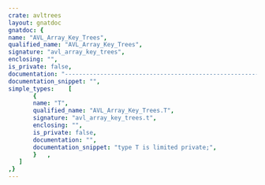 ```yaml
---
crate: avltrees
layout: gnatdoc
gnatdoc: {
name: "AVL_Array_Key_Trees",
qualified_name: "AVL_Array_Key_Trees",
signature: "avl_array_key_trees",
enclosing: "",
is_private: false,
documentation: "---------------------------------------------------------------------\n  Copyright 2021 Lev Kujawski\n\n  This file is part of AVLTREES.\n\n  AVLTREES is free software: you can redistribute it and/or modify\n  it under the terms of the GNU Lesser General Public License as\n  published by the Free Software Foundation, either version 3 of\n  the License, or (at your option) any later version.\n\n  AVLTREES is distributed in the hope that it will be useful,\n  but WITHOUT ANY WARRANTY; without even the implied warranty of\n  MERCHANTABILITY or FITNESS FOR A PARTICULAR PURPOSE.  See the\n  GNU Lesser General Public License for more details.\n\n  You should have received a copy of the\n  GNU Lesser General Public License along with AVLTREES.\n  If not, see <https://www.gnu.org/licenses/>.\n\n  SPDX-License-Identifier: LGPL-3.0-or-later\n\n  File:          avarketr.ads (Ada Package Specification)\n  Language:      Ada (1987) [1]\n  Author:        Lev Kujawski\n  Description:\n    Self-balancing binary trees, based upon the algorithms developed\n    by G. M. Adelson-Velsky and E. M. Landis [2].\n\n  References:\n  [1] Programming languages - Ada, ISO/IEC 8652:1987, 15 Jun. 1987.\n  [2] G. M. Adelson-Velsky and E. M. Landis\n      Doklady Akademii Nauk SSSR 146 (1962), 263-266\n      English translation in\n      \"An algorithm for the organization of information\",\n      Soviet Math. Doklady 3 (1962) 1259-1263.\n\n---------------------------------------------------------------------\n\n@formal Key_Index_T\n@formal Key_Element_T\n@formal Key_T\n@formal Element_T\n@formal Is_Less_Than\n  The use of Is_Less_Than mitigates a GNAT hiding warning that\n  would otherwise occur with \"<\".",
documentation_snippet: "",
simple_types:    [
       {
       name: "T",
       qualified_name: "AVL_Array_Key_Trees.T",
       signature: "avl_array_key_trees.t",
       enclosing: "",
       is_private: false,
       documentation: "",
       documentation_snippet: "type T is limited private;",
       }   ,
   ]
,}
---
```

